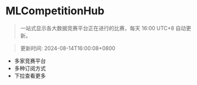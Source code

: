 # MLCompetitionHub

> 一站式显示各大数据竞赛平台正在进行的比赛，每天 16:00 UTC+8 自动更新。
  
> 更新时间: 2024-08-14T16:00:08+0800 

* 多家竞赛平台
* 多种订阅方式
* 下拉查看更多